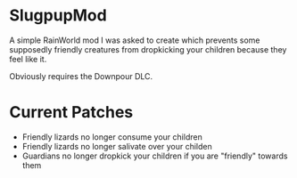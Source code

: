# SlugpupMod
A simple RainWorld mod I was asked to create which prevents some supposedly friendly creatures from dropkicking your children because they feel like it.

Obviously requires the Downpour DLC.

# Current Patches
* Friendly lizards no longer consume your children
* Friendly lizards no longer salivate over your childen
* Guardians no longer dropkick your children if you are "friendly" towards them
